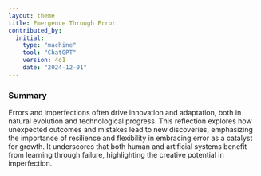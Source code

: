```yaml
---
layout: theme
title: Emergence Through Error
contributed_by:
  initial:
    type: "machine"
    tool: "ChatGPT"
    version: 4o1
    date: "2024-12-01"
---
```


### Summary

Errors and imperfections often drive innovation and adaptation, both in natural evolution and technological progress. This reflection explores how unexpected outcomes and mistakes lead to new discoveries, emphasizing the importance of resilience and flexibility in embracing error as a catalyst for growth. It underscores that both human and artificial systems benefit from learning through failure, highlighting the creative potential in imperfection.


